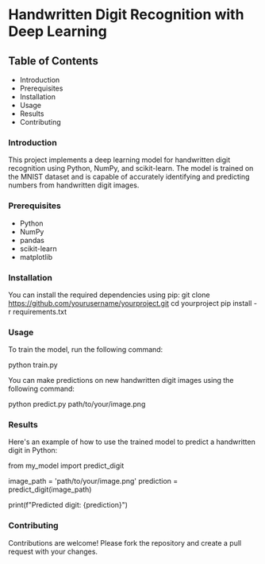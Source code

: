 # Handwritten Digit Recognition with Deep Learning

## Table of Contents

- Introduction
- Prerequisites
- Installation
- Usage
- Results
- Contributing

### Introduction

This project implements a deep learning model for handwritten digit recognition using Python, NumPy, and scikit-learn. The model is trained on the MNIST dataset and is capable of accurately identifying and predicting numbers from handwritten digit images.

### Prerequisites

- Python
- NumPy
- pandas
- scikit-learn
- matplotlib

### Installation

You can install the required dependencies using pip:
git clone <https://github.com/yourusername/yourproject.git>
cd yourproject
pip install -r requirements.txt

### Usage

To train the model, run the following command:

python train.py

You can make predictions on new handwritten digit images using the following command:

python predict.py path/to/your/image.png

### Results

Here's an example of how to use the trained model to predict a handwritten digit in Python:

from my_model import predict_digit

image_path = 'path/to/your/image.png'
prediction = predict_digit(image_path)

print(f"Predicted digit: {prediction}")

### Contributing

Contributions are welcome! Please fork the repository and create a pull request with your changes.
